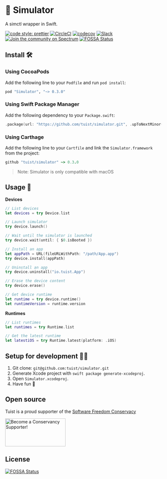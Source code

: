 # 📱 Simulator

A simctl wrapper in Swift.

[![code style: prettier](https://img.shields.io/badge/code_style-prettier-ff69b4.svg?style=flat-square)](https://github.com/prettier/prettier)
[![CircleCI](https://circleci.com/gh/tuist/simulator.svg?style=svg)](https://circleci.com/gh/tuist/simulator)
[![codecov](https://codecov.io/gh/tuist/simulator/branch/master/graph/badge.svg)](https://codecov.io/gh/tuist/simulator)
[![Slack](http://slack.tuist.io/badge.svg)](http://slack.tuist.io)
[![Join the community on Spectrum](https://withspectrum.github.io/badge/badge.svg)](https://spectrum.chat/tuist)
[![FOSSA Status](https://app.fossa.io/api/projects/git%2Bgithub.com%2Ftuist%2Fsimulator.svg?type=shield)](https://app.fossa.io/projects/git%2Bgithub.com%2Ftuist%2Fsimulator?ref=badge_shield)

## Install 🛠

### Using CocoaPods

Add the following line to your `Podfile` and run `pod install`:

```ruby
pod "Simulator", "~> 0.3.0"
```

### Using Swift Package Manager

Add the following dependency to your `Package.swift`:

```swift
.package(url: "https://github.com/tuist/simulator.git", .upToNextMinor(from: "0.3.0")),
```

### Using Carthage

Add the following line to your `Cartfile` and link the `Simulator.framework` from the project:

```ruby
github "tuist/simulator" ~> 0.3.0
```

> Note: Simulator is only compatible with macOS

## Usage 🚀

**Devices**

```swift
// List devices
let devices = try Device.list

// Launch simulator
try device.launch()

// Wait until the simulator is launched
try device.wait(until: { $0.isBooted })

// Install an app
let appPath = URL(fileURLWithPath: "/path/App.app")
try device.install(appPath)

// Uninstall an app
try device.uninstall("io.tuist.App")

// Erase the device content
try device.erase()

// Get device runtime
let runtime = try device.runtime()
let runtimeVersion = runtime.version
```

**Runtimes**

```swift
// List runtimes
let runtimes = try Runtime.list

// Get the latest runtime
let latestiOS = try Runtime.latest(platform: .iOS)
```

## Setup for development 👩‍💻

1.  Git clone: `git@github.com:tuist/simulator.git`
2.  Generate Xcode project with `swift package generate-xcodeproj`.
3.  Open `Simulator.xcodeproj`.
4.  Have fun 🤖

## Open source

Tuist is a proud supporter of the [Software Freedom Conservacy](https://sfconservancy.org/)

<a href="https://sfconservancy.org/supporter/"><img src="https://sfconservancy.org/img/supporter-badge.png" width="194" height="90" alt="Become a Conservancy Supporter!" border="0"/></a>

## License

[![FOSSA Status](https://app.fossa.io/api/projects/git%2Bgithub.com%2Ftuist%2Fsimulator.svg?type=large)](https://app.fossa.io/projects/git%2Bgithub.com%2Ftuist%2Fsimulator?ref=badge_large)
